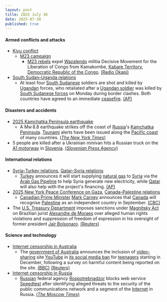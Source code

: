 ```yaml
---
layout: post
title: 2025 July 30
date: 2025-07-30
published: true
---
```



#### Armed conflicts and attacks

* [Kivu conflict](https://en.wikipedia.org/wiki/Kivu_conflict "Kivu conflict")
  * [M23 campaign](https://en.wikipedia.org/wiki/M23_campaign_%282022%E2%80%93present%29 "M23 campaign (2022–present)")
    * [M23 rebels](https://en.wikipedia.org/wiki/March_23_Movement "March 23 Movement") expel [Wazalendo](https://en.wikipedia.org/wiki/Wazalendo "Wazalendo") militia Decisive Movement for the Liberation of Congo from Kamakombe, [Kabare Territory](https://en.wikipedia.org/wiki/Kabare_Territory "Kabare Territory"), [Democratic Republic of the Congo](https://en.wikipedia.org/wiki/Democratic_Republic_of_the_Congo "Democratic Republic of the Congo"). [(Radio Okapi)](https://www.radiookapi.net/2025/07/30/actualite/securite/sud-kivu-affrontements-entre-la-coalition-m23-afc-rdf-et-les-wazalendo)
* [South Sudan–Uganda relations](https://en.wikipedia.org/wiki/South_Sudan%E2%80%93Uganda_relations "South Sudan–Uganda relations")
  * At least four [South Sudanese](https://en.wikipedia.org/wiki/South_Sudan "South Sudan") soldiers are shot and killed by [Ugandan](https://en.wikipedia.org/wiki/Uganda "Uganda") forces, who retaliated after a [Ugandan soldier](https://en.wikipedia.org/wiki/Uganda_People%27s_Defence_Force "Uganda People's Defence Force") was killed by [South Sudanese forces](https://en.wikipedia.org/wiki/South_Sudan_People%27s_Defence_Forces "South Sudan People's Defence Forces") on Monday during border clashes. Both countries have agreed to an immediate [ceasefire](https://en.wikipedia.org/wiki/Ceasefire "Ceasefire"). [(AP)](https://apnews.com/article/uganda-south-sudan-border-military-clash-6a7b0cec647c4c02d3724c45d213fcaf)

#### Disasters and accidents

* [2025 Kamchatka Peninsula earthquake](https://en.wikipedia.org/wiki/2025_Kamchatka_Peninsula_earthquake "2025 Kamchatka Peninsula earthquake")
  * A Mw 8.8 earthquake strikes off the coast of [Russia](https://en.wikipedia.org/wiki/Russia "Russia")'s [Kamchatka Peninsula](https://en.wikipedia.org/wiki/Kamchatka_Peninsula "Kamchatka Peninsula"). [Tsunami](https://en.wikipedia.org/wiki/Tsunami "Tsunami") alerts have been issued along the [Pacific coast](https://en.wikipedia.org/wiki/Pacific_coast "Pacific coast") of many countries. [(*The New York Times*)](https://www.nytimes.com/2025/07/29/world/japan-earthquake-tsunami-north-pacific-ocean.html)
* 5 people are killed after a Ukrainian minivan hits a Russian truck on the [A1 motorway](https://en.wikipedia.org/wiki/A1_motorway_%28Slovenia%29 "A1 motorway (Slovenia)") in [Slovenia](https://en.wikipedia.org/wiki/Slovenia "Slovenia"). [(*Slovenian Press Agency*)](https://english.sta.si/3452413/five-foreigners-killed-in-car-crash-on-stajerska-motorway)

#### International relations

* [Syria–Turkey relations](https://en.wikipedia.org/wiki/Syria%E2%80%93Turkey_relations "Syria–Turkey relations"), [Qatar–Syria relations](https://en.wikipedia.org/wiki/Qatar%E2%80%93Syria_relations "Qatar–Syria relations")
  * [Turkey](https://en.wikipedia.org/wiki/Turkey "Turkey") announces it will start supplying [natural gas](https://en.wikipedia.org/wiki/Natural_gas "Natural gas") to [Syria](https://en.wikipedia.org/wiki/Syria "Syria") via the [Arab Gas Pipeline](https://en.wikipedia.org/wiki/Arab_Gas_Pipeline "Arab Gas Pipeline") to help Syria generate new electricity, while [Qatar](https://en.wikipedia.org/wiki/Qatar "Qatar") will also help with the project's financing. [(AP)](https://apnews.com/article/turkey-syria-electricity-natural-gas-export-760c328b2c5b9603cc7607336864d4af)
* [2025 New York Peace Conference on Gaza](https://en.wikipedia.org/wiki/2025_New_York_Peace_Conference_on_Gaza "2025 New York Peace Conference on Gaza"), [Canada–Palestine relations](https://en.wikipedia.org/wiki/Canada%E2%80%93Palestine_relations "Canada–Palestine relations")
  * [Canadian Prime Minister](https://en.wikipedia.org/wiki/Prime_Minister_of_Canada "Prime Minister of Canada") [Mark Carney](https://en.wikipedia.org/wiki/Mark_Carney "Mark Carney") announces that [Canada](https://en.wikipedia.org/wiki/Canada "Canada") will recognise [Palestine](https://en.wikipedia.org/wiki/Palestine "Palestine") as an independent country in September. [(CBC)](https://www.cbc.ca/news/politics/carney-canada-recognize-palestinian-state-conditions-1.7597525)
* The [U.S. Treasury Department](https://en.wikipedia.org/wiki/U.S._Treasury_Department "U.S. Treasury Department") imposes sanctions under [Magnitsky Act](https://en.wikipedia.org/wiki/Magnitsky_Act "Magnitsky Act") on Brazilian jurist [Alexandre de Moraes](https://en.wikipedia.org/wiki/Alexandre_de_Moraes "Alexandre de Moraes") over alleged human rights violations and suppression of freedom of expression in his oversight of former president [Jair Bolsonaro](https://en.wikipedia.org/wiki/Jair_Bolsonaro "Jair Bolsonaro"). [(Reuters)](https://www.reuters.com/world/americas/us-imposes-sanctions-brazilian-high-court-judge-2025-07-30/)

#### Science and technology

* [Internet censorship in Australia](https://en.wikipedia.org/wiki/Internet_censorship_in_Australia "Internet censorship in Australia")
  * The [government of Australia](https://en.wikipedia.org/wiki/Government_of_Australia "Government of Australia") announces the inclusion of [video-sharing](https://en.wikipedia.org/wiki/Video-sharing "Video-sharing") site [YouTube](https://en.wikipedia.org/wiki/YouTube "YouTube") in [its social media ban](https://en.wikipedia.org/wiki/Online_Safety_Amendment "Online Safety Amendment") for [teenagers](https://en.wikipedia.org/wiki/Teenagers "Teenagers") starting in December, following a survey on harmful content being reported on the site. [(BBC)](https://www.bbc.com/news/articles/cpv0zkxx0njo) [(Reuters)](https://www.reuters.com/legal/litigation/australia-widens-teen-social-media-ban-youtube-scraps-exemption-2025-07-29/)
* [Internet censorship in Russia](https://en.wikipedia.org/wiki/Internet_censorship_in_Russia "Internet censorship in Russia")
  * [Russian](https://en.wikipedia.org/wiki/Russia "Russia") federal agency [Rospotrebnadzor](https://en.wikipedia.org/wiki/Rospotrebnadzor "Rospotrebnadzor") blocks web service [Speedtest](https://en.wikipedia.org/wiki/Speedtest.net "Speedtest.net") after identifying alleged threats to the security of the public communications network and a segment of the [Internet](https://en.wikipedia.org/wiki/Internet "Internet") in Russia. [(*The Moscow Times*)](https://www.moscowtimes.ru/2025/07/30/vrossii-zablokirovali-servis-izmereniya-skorosti-interneta-nafone-massovih-blokirovok-a170254)
